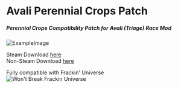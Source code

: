 # Avali Perennial Crops Patch
##### Perennial Crops Compatibility Patch for Avali (Triage) Race Mod

![ExampleImage](https://raw.githubusercontent.com/thakyZ/AvaliPerennialCrops/media/image0.gif)

Steam Download [here](https://steamcommunity.com/sharedfiles/filedetails/?id=869900472)   
Non-Steam Download [here](https://community.playstarbound.com/resources/avali-perennial-crops.5558/)

Fully compatible with Frackin' Universe   
![Won't Break Frackin Universe](https://i.imgur.com/1TfuM5F.png)
